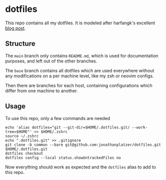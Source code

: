 # dotfiles

This repo contains all my dotfiles. It is modeled after harfangk's excellent [blog post](https://harfangk.github.io/2016/09/18/manage-dotfiles-with-a-git-bare-repository.html).

## Structure

The `main` branch only contains `README.md`, which is used for documentation purposes, and left out of the other branches.

The `base` branch contains all dotfiles which are used everywhere without any modifications on a per machine level, like my zsh or neovim configs.

Then there are branches for each host, containing configurations which differ from one machine to another.

## Usage

To use this repo, only a few commands are needed

```
echo 'alias dotfiles="git --git-dir=$HOME/.dotfiles.git/ --work-tree=$HOME"' >> $HOME/.zshrc
source ~/.zshrc
echo ".dotfiles.git" >> .gitignore
git clone -b common --bare git@github.com:jonathanplatzer/dotfiles.git $HOME/.dotfiles.git
dotfiles checkout
dotfiles config --local status.showUntrackedFiles no
```

Now everything should work as expected and the `dotfiles` alias to add to this repo.
